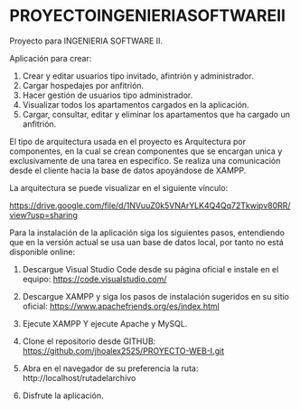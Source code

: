 # PROYECTOINGENIERIASOFTWAREII
Proyecto para INGENIERIA SOFTWARE II.

Aplicación para crear:

1. Crear y editar usuarios tipo invitado, afintrión y administrador.
2. Cargar hospedajes por anfitrión.
3. Hacer gestión de usuarios tipo administrador.
4. Visualizar todos los apartamentos cargados en la aplicación.
5. Cargar, consultar, editar y eliminar los apartamentos que ha cargado un anfitrión.

El tipo de arquitectura usada en el proyecto es Arquitectura por componentes, en la cual se crean componentes que se encargan unica y exclusivamente de una tarea en especifíco. Se realiza una comunicación desde el cliente hacia la base de datos apoyándose de XAMPP.

La arquitectura se puede visualizar en el siguiente vínculo:

https://drive.google.com/file/d/1NVuuZ0k5VNArYLK4Q4Qq72Tkwipv80RR/view?usp=sharing

Para la instalación de la aplicación siga los siguientes pasos, entendiendo que en la versión actual se usa uan base de datos local, por tanto no está disponible online:

1.  Descargue Visual Studio Code desde su página oficial e instale en el equipo:
    https://code.visualstudio.com/
2.  Descargue XAMPP y siga los pasos de instalación sugeridos en su sitio oficial:
    https://www.apachefriends.org/es/index.html 
3.  Ejecute XAMPP Y ejecute Apache y MySQL.
4.  Clone el repositorio desde GITHUB:
    https://github.com/jhoalex2525/PROYECTO-WEB-I.git
5.  Abra en el navegador de su preferencia la ruta:
    http://localhost/rutadelarchivo
    
7.  Disfrute la aplicación.

